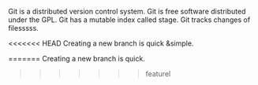 Git is a distributed version control system.
Git is free software distributed under the GPL.
Git has a mutable index called stage.
Git tracks changes of filesssss.

<<<<<<< HEAD
Creating a new branch is quick &simple.

=======
Creating a new branch is quick.

>>>>>>> featurel
